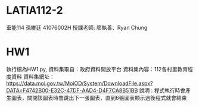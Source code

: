 # LATIA112-2
車能114 孫維廷 41076002H
授課老師: 廖執善、Ryan Chung
# HW1
執行檔為HW1.py,
資料集取自：政府資料開放平台
資料集內容：112各村里教育程度資料
資料集網址：https://data.moi.gov.tw/MoiOD/System/DownloadFile.aspx?DATA=F4742B00-E32C-47DF-AAD4-D4F7CA8B51BB
說明 : 程式執行時會產生圖表，關閉該圖表時會跳出下一張圖表，直到6張圖表顯示過後程式就會結束

